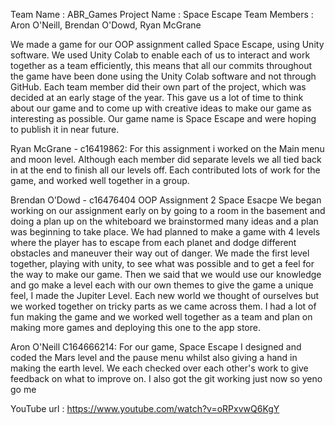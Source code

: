 Team Name : ABR_Games
Project Name : Space Escape
Team Members : Aron O'Neill, Brendan O'Dowd, Ryan McGrane

We made a game for our OOP assignment called Space Escape, using Unity software. We used Unity Colab to enable each of us to interact and work together as a team efficiently, this means that all our commits throughout the game have been done using the Unity Colab software and not through GitHub. Each team member did their own part of the project, which was decided at an early stage of the year. This gave us a lot of time to think about our game and to come up with creative ideas to make our game as interesting as possible. Our game name is Space Escape and were hoping to publish it in near future.

Ryan McGrane - c16419862: For this assignment i worked on the Main menu and moon level. Although each member did separate levels we all tied back in at the end to finish all our levels off. Each contributed lots of work for the game, and worked well together in a group.

Brendan O’Dowd - c16476404 OOP Assignment 2 Space Esacpe We began working on our assignment early on by going to a room in the basement and doing a plan up on the whiteboard we brainstormed many ideas and a plan was beginning to take place. We had planned to make a game with 4 levels where the player has to escape from each planet and dodge different obstacles and maneuver their way out of danger. We made the first level together, playing with unity, to see what was possible and to get a feel for the way to make our game. Then we said that we would use our knowledge and go make a level each with our own themes to give the game a unique feel, I made the Jupiter Level. Each new world we thought of ourselves but we worked together on tricky parts as we came across them. I had a lot of fun making the game and we worked well together as a team and plan on making more games and deploying this one to the app store.

Aron O'Neill C164666214: For our game, Space Escape I designed and coded the Mars level and the pause menu whilst also giving a hand in making the earth level. We each checked over each other's work to give feedback on what to improve on. I also got the git working just now so yeno go me

YouTube url :
https://www.youtube.com/watch?v=oRPxvwQ6KgY
